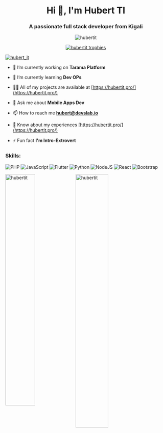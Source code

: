 <h1 align="center">Hi 👋, I'm Hubert TI</h1>
<h3 align="center">A passionate full stack developer from Kigali</h3>

<p align="center"> <img src="https://komarev.com/ghpvc/?username=hubertit&label=Profile%20views&color=0e75b6&style=flat" alt="hubertit" /> </p>

<p align="center"> 
  <a href="https://github.com/ryo-ma/github-profile-trophy">
    <img src="https://github-profile-trophy.vercel.app/?username=hubertit&theme=darkhub&no-frame=true" alt="hubertit trophies" />
  </a> 
</p>

<p align="left"> <a href="https://twitter.com/hubert_it" target="blank"><img src="https://img.shields.io/twitter/follow/hubert_it?logo=twitter&style=for-the-badge&theme=dark" alt="hubert_it" /></a> </p>

- 🔭 I’m currently working on **Tarama Platform**

- 🌱 I’m currently learning **Dev OPs**

- 👨‍💻 All of my projects are available at [https://hubertit.pro/](https://hubertit.pro/)

- 💬 Ask me about **Mobile Apps Dev**

- 📫 How to reach me **hubert@devslab.io**

- 📄 Know about my experiences [https://hubertit.pro/](https://hubertit.pro/)

- ⚡ Fun fact **I'm Intro-Extrovert**




### Skills:
![PHP](https://img.shields.io/badge/PHP-777BB4?style=for-the-badge&logo=php&logoColor=white)
![JavaScript](https://img.shields.io/badge/JavaScript-F7DF1E?style=for-the-badge&logo=javascript&logoColor=black)
![Flutter](https://img.shields.io/badge/Flutter-02569B?style=for-the-badge&logo=flutter&logoColor=white)
![Python](https://img.shields.io/badge/Python-3776AB?style=for-the-badge&logo=python&logoColor=white)
![NodeJS](https://img.shields.io/badge/Node.js-339933?style=for-the-badge&logo=nodedotjs&logoColor=white)
![React](https://img.shields.io/badge/React-61DAFB?style=for-the-badge&logo=react&logoColor=black)
![Bootstrap](https://img.shields.io/badge/Bootstrap-7952B3?style=for-the-badge&logo=bootstrap&logoColor=white)


<p>&nbsp;<img align="left" width="43%" src="https://github-readme-stats.vercel.app/api?username=hubertit&theme=dark&show_icons=true&locale=en" alt="hubertit" /><img align="left" width="45%" src="https://github-readme-streak-stats.herokuapp.com/?user=hubertit&theme=dark" alt="hubertit" /></p>

